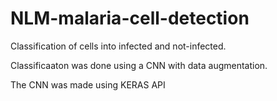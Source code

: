 # NLM-malaria-cell-detection
Classification of cells into infected and not-infected.

Classificaaton was done using a CNN with data augmentation.

The CNN was made using KERAS API
